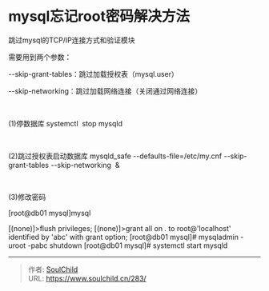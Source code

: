 # mysql忘记root密码解决方法

<!--more-->
跳过mysql的TCP/IP连接方式和验证模块

需要用到两个参数：

--skip-grant-tables：跳过加载授权表（mysql.user）

--skip-networking：<span style="white-space: normal;">跳过加载</span>网络连接（<span style="white-space: normal;">关闭通过网络连接</span>）

&nbsp;

(1)停数据库
systemctl  stop mysqld

&nbsp;

(2)跳过授权表启动数据库
mysqld_safe --defaults-file=/etc/my.cnf --skip-grant-tables --skip-networking  &amp;

&nbsp;

(3)修改密码

<span style="white-space: normal;">[root@db01 mysql]mysql</span>

[(none)]&gt;flush privileges;
[(none)]&gt;grant all on *.* to root@'localhost' identified by 'abc' with grant option;
[root@db01 mysql]# mysqladmin -uroot -pabc shutdown
[root@db01 mysql]# systemctl start mysqld
<div></div>
<div style="white-space: nowrap;"></div>


---

> 作者: [SoulChild](https://www.soulchild.cn)  
> URL: https://www.soulchild.cn/283/  

